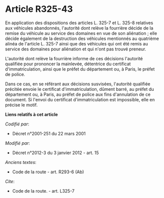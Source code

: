 # Article R325-43

En application des dispositions des articles L. 325-7 et L. 325-8 relatives aux véhicules abandonnés, l'autorité dont relève
la fourrière décide de la remise du véhicule au service des domaines en vue de son aliénation ;             elle décide
également  de la destruction des véhicules mentionnés au quatrième alinéa de l'article L. 325-7 ainsi que des véhicules qui
ont été remis au service des domaines pour aliénation et qui n'ont pas trouvé preneur. 

L'autorité dont relève la fourrière informe de ces décisions l'autorité qualifiée pour prononcer la mainlevée, détentrice du
certificat d'immatriculation, ainsi que le préfet du département ou, à Paris, le préfet de police. 

Dans ce cas, en se référant aux décisions susvisées, l'autorité qualifiée précitée envoie le certificat d'immatriculation,
dûment barré, au préfet du département ou, à Paris, au préfet de police aux fins d'annulation de ce document. Si l'envoi du
certificat d'immatriculation est impossible, elle en précise le motif.

**Liens relatifs à cet article**

_Codifié par_:

  - Décret n°2001-251 du 22 mars 2001

_Modifié par_:

  - Décret n°2012-3 du 3 janvier 2012 - art. 15

_Anciens textes_:

  - Code de la route - art. R293-6 (Ab)

_Cite_:

  - Code de la route. - art. L325-7
